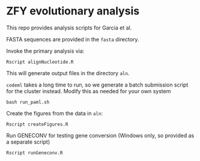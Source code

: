 # ZFY evolutionary analysis

This repo provides analysis scripts for Garcia et al.

FASTA sequences are provided in the `fasta` directory.

Invoke the primary analysis via:
```
Rscript alignNucleotide.R
```

This will generate output files in the directory `aln`.

`codeml` takes a long time to run, so we generate a batch submission script for the cluster instead. Modify this as needed for your own system

```
bash run_paml.sh
```

Create the figures from the data in `aln`:

```
Rscript createFigures.R
```

Run GENECONV for testing gene conversion (Windows only, so provided as a separate script)

```
Rscript runGeneconv.R
```